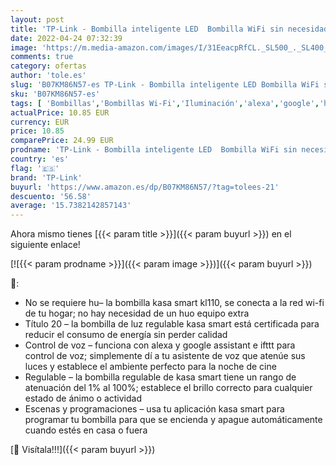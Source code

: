 ```yaml
---
layout: post
title: 'TP-Link - Bombilla inteligente LED  Bombilla WiFi sin necesidad de hub  Luz Blanca Cálida Regulable  compatible con Amazon Alexa y Google Home  800lm  KL110 '
date: 2022-04-24 07:32:39
image: 'https://m.media-amazon.com/images/I/31EeacpRfCL._SL500_._SL400_.jpg'
comments: true
category: ofertas
author: 'tole.es'
slug: 'B07KM86N57-es TP-Link - Bombilla inteligente LED Bombilla WiFi sin...'
sku: 'B07KM86N57-es'
tags: [ 'Bombillas','Bombillas Wi-Fi','Iluminación','alexa','google','home','tp-link','🇪🇸', ]
actualPrice: 10.85 EUR
currency: EUR
price: 10.85
comparePrice: 24.99 EUR
prodname: 'TP-Link - Bombilla inteligente LED  Bombilla WiFi sin necesidad de hub  Luz Blanca Cálida Regulable  compatible con Amazon Alexa y Google Home  800lm  KL110 '
country: 'es'
flag: '🇪🇸'
brand: 'TP-Link'
buyurl: 'https://www.amazon.es/dp/B07KM86N57/?tag=tolees-21'
descuento: '56.58'
average: '15.7382142857143'
---
```


Ahora mismo tienes [{{< param title >}}]({{< param buyurl >}}) en el siguiente enlace!

[![{{< param prodname >}}]({{< param image >}})]({{< param buyurl >}})

🔎:

- No se requiere hu– la bombilla kasa smart kl110, se conecta a la red wi-fi de tu hogar; no hay necesidad de un huo equipo extra
- Título 20 – la bombilla de luz regulable kasa smart está certificada para reducir el consumo de energía sin perder calidad
- Control de voz – funciona con alexa y google assistant e ifttt para control de voz; simplemente dí a tu asistente de voz que atenúe sus luces y establece el ambiente perfecto para la noche de cine
- Regulable – la bombilla regulable de kasa smart tiene un rango de atenuación del 1% al 100%; establece el brillo correcto para cualquier estado de ánimo o actividad
- Escenas y programaciones – usa tu aplicación kasa smart para programar tu bombilla para que se encienda y apague automáticamente cuando estés en casa o fuera

[🛒 Visítala!!!]({{< param buyurl >}})
